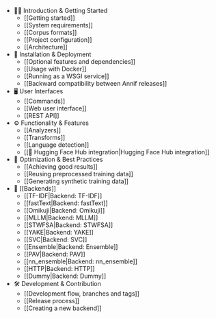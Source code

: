 * 🧑‍💻 Introduction & Getting Started
  * [[Getting started]]
  * [[System requirements]]
  * [[Corpus formats]]
  * [[Project configuration]]
  * [[Architecture]]
* 🚀 Installation & Deployment
  * [[Optional features and dependencies]]
  * [[Usage with Docker]]
  * [[Running as a WSGI service]]
  * [[Backward compatibility between Annif releases]]
* 🖥️ User Interfaces
  * [[Commands]]
  * [[Web user interface]]
  * [[REST API]]
* ⚙️ Functionality & Features
  * [[Analyzers]]
  * [[Transforms]]
  * [[Language detection]]
  * [[🤗 Hugging Face Hub integration|Hugging Face Hub integration]]
* 🎯 Optimization & Best Practices
  * [[Achieving good results]]
  * [[Reusing preprocessed training data]]
  * [[Generating synthetic training data]]
* 🧩 [[Backends]]
  * [[TF-IDF|Backend: TF-IDF]]
  * [[fastText|Backend: fastText]]
  * [[Omikuji|Backend: Omikuji]]
  * [[MLLM|Backend: MLLM]]
  * [[STWFSA|Backend: STWFSA]]
  * [[YAKE|Backend: YAKE]]
  * [[SVC|Backend: SVC]]
  * [[Ensemble|Backend: Ensemble]]
  * [[PAV|Backend: PAV]]
  * [[nn_ensemble|Backend: nn_ensemble]]
  * [[HTTP|Backend: HTTP]]
  * [[Dummy|Backend: Dummy]]
* 🛠️ Development & Contribution
  * [[Development flow, branches and tags]]
  * [[Release process]]
  * [[Creating a new backend]]
